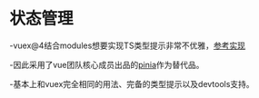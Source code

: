 # 状态管理

-vuex@4结合modules想要实现TS类型提示非常不优雅，[参考实现](https://dev.to/shubhadip/vue-3-vuex-4-modules-typescript-2i2o)

-因此采用了vue团队核心成员出品的[pinia](https://github.com/posva/pinia)作为替代品。

-基本上和vuex完全相同的用法、完备的类型提示以及devtools支持。